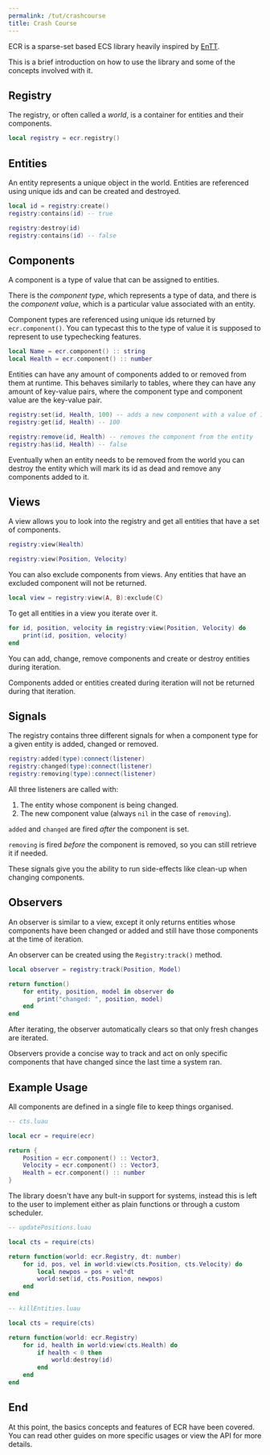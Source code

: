 ```yaml
---
permalink: /tut/crashcourse
title: Crash Course
---
```


ECR is a sparse-set based ECS library heavily inspired by
[EnTT](https://github.com/skypjack/entt).

This is a brief introduction on how to use the library and some of the concepts
involved with it.

## Registry

The registry, or often called a *world*, is a container for entities and their
components.

```lua
local registry = ecr.registry()
```

## Entities

An entity represents a unique object in the world. Entities are referenced using
unique ids and can be created and destroyed.

```lua
local id = registry:create()
registry:contains(id) -- true

registry:destroy(id)
registry:contains(id) -- false
```

## Components

A component is a type of value that can be assigned to entities.

There is the *component type*, which represents a type of data, and there is
the *component value*, which is a particular value associated with an entity.

Component types are referenced using unique ids returned by `ecr.component()`.
You can typecast this to the type of value it is supposed to represent to
use typechecking features.

```lua
local Name = ecr.component() :: string
local Health = ecr.component() :: number
```

Entities can have any amount of components added to or removed from them
at runtime. This behaves similarly to tables, where they can have any amount of
key-value pairs, where the component type and component value are the key-value
pair.

```lua
registry:set(id, Health, 100) -- adds a new component with a value of 100
registry:get(id, Health) -- 100

registry:remove(id, Health) -- removes the component from the entity
registry:has(id, Health) -- false
```

Eventually when an entity needs to be removed from the world you can destroy
the entity which will mark its id as dead and remove any components added to it.

## Views

A view allows you to look into the registry and get all entities that have a
set of components.

```lua
registry:view(Health)

registry:view(Position, Velocity)
```

You can also exclude components from views. Any entities that have an excluded
component will not be returned.

```lua
local view = registry:view(A, B):exclude(C)
```

To get all entities in a view you iterate over it.

```lua
for id, position, velocity in registry:view(Position, Velocity) do
    print(id, position, velocity)
end
```

You can add, change, remove components and create or destroy entities during
iteration.

Components added or entities created during iteration will not be returned
during that iteration.

## Signals

The registry contains three different signals for when a component type for a
given entity is added, changed or removed.

```lua
registry:added(type):connect(listener)
registry:changed(type):connect(listener)
registry:removing(type):connect(listener)
```

All three listeners are called with:

1. The entity whose component is being changed.
2. The new component value (always `nil` in the case of `removing`).

`added` and `changed` are fired *after* the component is set.

`removing` is fired *before* the component is removed, so you can still retrieve
it if needed.

These signals give you the ability to run side-effects like clean-up when
changing components.

## Observers

An observer is similar to a view, except it only returns entities whose
components have been changed or added and still have those components at the
time of iteration.

An observer can be created using the `Registry:track()` method.

```lua
local observer = registry:track(Position, Model)

return function()
    for entity, position, model in observer do
        print("changed: ", position, model)
    end
end
```

After iterating, the observer automatically clears so that only fresh changes
are iterated.

Observers provide a concise way to track and act on only specific components
that have changed since the last time a system ran.

## Example Usage

All components are defined in a single file to keep things organised.

```lua
-- cts.luau

local ecr = require(ecr)

return {
    Position = ecr.component() :: Vector3,
    Velocity = ecr.component() :: Vector3,
    Health = ecr.component() :: number
}
```

The library doesn't have any bult-in support for systems, instead this is left
to the user to implement either as plain functions or through a custom scheduler.

```lua
-- updatePositions.luau

local cts = require(cts)

return function(world: ecr.Registry, dt: number)
    for id, pos, vel in world:view(cts.Position, cts.Velocity) do
        local newpos = pos + vel*dt
        world:set(id, cts.Position, newpos)
    end
end
```

```lua
-- killEntities.luau

local cts = require(cts)

return function(world: ecr.Registry)
    for id, health in world:view(cts.Health) do
        if health < 0 then
            world:destroy(id)
        end
    end
end
```

## End

At this point, the basics concepts and features of ECR have been covered.
You can read other guides on more specific usages or view the API for more
details.

